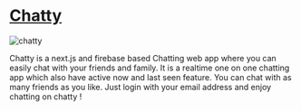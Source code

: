  # [Chatty](https://lucky-chatty.vercel.app/)
 
 ![chatty](https://user-images.githubusercontent.com/78133088/179213054-73de0c70-669d-4342-af16-d56428590ca4.png)

Chatty is a next.js and firebase based Chatting web app where you can easily chat with your friends and family. It is a realtime one on one chatting app which also have active now and last seen feature. You can chat with as many friends as you like. Just login with your email address and enjoy chatting on chatty !
